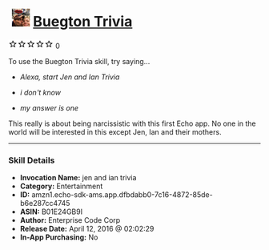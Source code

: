 # &nbsp;<img src="skill_icon" alt="Buegton Trivia icon" width="36"> [Buegton Trivia](http://alexa.amazon.com/#skills/amzn1.echo-sdk-ams.app.dfbdabb0-7c16-4872-85de-b6e287cc4745)
![0 stars](../../images/ic_star_border_black_18dp_1x.png)![0 stars](../../images/ic_star_border_black_18dp_1x.png)![0 stars](../../images/ic_star_border_black_18dp_1x.png)![0 stars](../../images/ic_star_border_black_18dp_1x.png)![0 stars](../../images/ic_star_border_black_18dp_1x.png) 0

To use the Buegton Trivia skill, try saying...

* *Alexa, start Jen and Ian Trivia*

* *i don't know*

* *my answer is one*

This really is about being narcissistic with this first Echo app. No one in the world will be interested in this except Jen, Ian and their mothers.

***

### Skill Details

* **Invocation Name:** jen and ian trivia
* **Category:** Entertainment
* **ID:** amzn1.echo-sdk-ams.app.dfbdabb0-7c16-4872-85de-b6e287cc4745
* **ASIN:** B01E24GB9I
* **Author:** Enterprise Code Corp
* **Release Date:** April 12, 2016 @ 02:02:29
* **In-App Purchasing:** No
